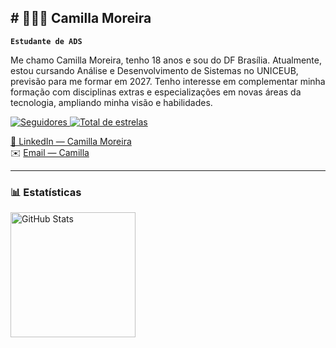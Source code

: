 ## # 👩🏻‍💻 Camilla Moreira

**`Estudante de ADS`**

Me chamo Camilla Moreira, tenho 18 anos e sou do DF Brasília. Atualmente, estou cursando Análise e Desenvolvimento de Sistemas no UNICEUB, previsão para me formar em 2027. Tenho interesse em complementar minha formação com disciplinas extras e especializações em novas áreas da tecnologia, ampliando minha visão e habilidades.

<p align="left">
    <a href="https://github.com/CamillaCEUB?tab=followers">
        <img 
            alt="Seguidores" 
            title="Me siga no GitHub" 
            src="https://custom-icon-badges.demolab.com/github/followers/CamillaCEUB?color=236ad3&labelColor=1155ba&style=for-the-badge&logo=github&label=Seguidores&logoColor=white"
          />
    </a> 
   <a href="https://github.com/CamillaCEUB?tab=repositories&sort=stargazers">
        <img 
            alt="Total de estrelas" 
            title="Total de estrelas GitHub" 
            src="https://custom-icon-badges.demolab.com/github/stars/CamillaCEUB?color=55960c&style=for-the-badge&labelColor=488207&logo=star&label=estrelas"
        />
    </a>
    
[🔗 LinkedIn — Camilla Moreira](https://www.linkedin.com/in/camilla-moreira-b0921a37a)     
✉️ [Email — Camilla](mailto:seuemail@gmail.com)
</p>

---

### 📊 Estatísticas

<p>
  <img 
    align="left" 
    alt="GitHub Stats" 
    height="200" 
    style="padding-right: 10px;" 
    src="https://github-readme-stats.vercel.app/api?username=CamillaCEUB&show_icons=true&theme=tokyonight&include_all_commits=true&locale=pt-br" 
  />
</p>
